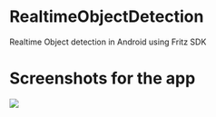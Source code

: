# RealtimeObjectDetection
Realtime Object detection in Android using Fritz SDK

# Screenshots for the app
![](https://i.imgur.com/OuyOVGO.jpg)
